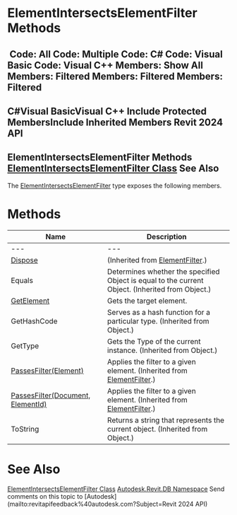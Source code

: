 # ElementIntersectsElementFilter Methods

﻿
 Code: All Code: Multiple Code: C# Code: Visual Basic Code: Visual C++  Members: Show All Members: Filtered Members: Filtered Members: Filtered   
---  
C#Visual BasicVisual C++
Include Protected MembersInclude Inherited Members
Revit 2024 API  
---  
ElementIntersectsElementFilter Methods  
[ElementIntersectsElementFilter Class](404df79f-2e48-ad4d-2654-a49aa5bf4443.md "ElementIntersectsElementFilter Class") See Also  
---  
The [ElementIntersectsElementFilter](404df79f-2e48-ad4d-2654-a49aa5bf4443.md "ElementIntersectsElementFilter Class") type exposes the following members.
# Methods
| Name | Description |
| --- | --- |
| --- | --- | --- |
| [Dispose](5d3ffdf8-dce9-0724-d101-44693775671c.md "Dispose Method") | (Inherited from [ElementFilter](b8b46cbf-9ecc-0745-ec53-c3c3b6510113.md "ElementFilter Class").) |
| Equals | Determines whether the specified Object is equal to the current Object. (Inherited from Object.) |
| [GetElement](90610610-97aa-f61f-8c85-4eec449d0035.md "GetElement Method") | Gets the target element. |
| GetHashCode | Serves as a hash function for a particular type.  (Inherited from Object.) |
| GetType | Gets the Type of the current instance. (Inherited from Object.) |
| [PassesFilter(Element)](1402f6e0-995c-2644-c7a9-7016a81a4ef4.md "PassesFilter Method \(Element\)") | Applies the filter to a given element.  (Inherited from [ElementFilter](b8b46cbf-9ecc-0745-ec53-c3c3b6510113.md "ElementFilter Class").) |
| [PassesFilter(Document, ElementId)](a8e86084-b91f-c3cf-c334-e163168328d6.md "PassesFilter Method \(Document, ElementId\)") | Applies the filter to a given element.  (Inherited from [ElementFilter](b8b46cbf-9ecc-0745-ec53-c3c3b6510113.md "ElementFilter Class").) |
| ToString | Returns a string that represents the current object. (Inherited from Object.) |

# See Also
[ElementIntersectsElementFilter Class](404df79f-2e48-ad4d-2654-a49aa5bf4443.md "ElementIntersectsElementFilter Class")
[Autodesk.Revit.DB Namespace](87546ba7-461b-c646-cbb1-2cb8f5bff8b2.md "Autodesk.Revit.DB Namespace")
Send comments on this topic to [Autodesk](mailto:revitapifeedback%40autodesk.com?Subject=Revit 2024 API)